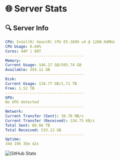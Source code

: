 # 🌐 Server Stats
## 🔍 Server Info
```yaml
CPU: Intel(R) Xeon(R) CPU E5-2699 v4 @ 1200.94MHz
CPU Usage: 0.60%
Cores: 44P | 88T
-----------------------------------
Memory:
Current Usage: 146.17 GB/503.74 GB
Available: 354.11 GB
-----------------------------------
Disk:
Current Usage: 110.77 GB/1.71 TB
Free: 1.52 TB
-----------------------------------
GPU:
No GPU detected
-----------------------------------
Network:
Current Transfer (Sent): 30.70 MB/s
Current Transfer (Received): 134.75 KB/s
Total Sent: 60.66 TB
Total Received: 533.13 GB
-----------------------------------
Uptime:
34d 19h 35m 42s
```
![GitHub Stats](https://img.shields.io/badge/Updated-2025-04-11_16:58:31-blue)